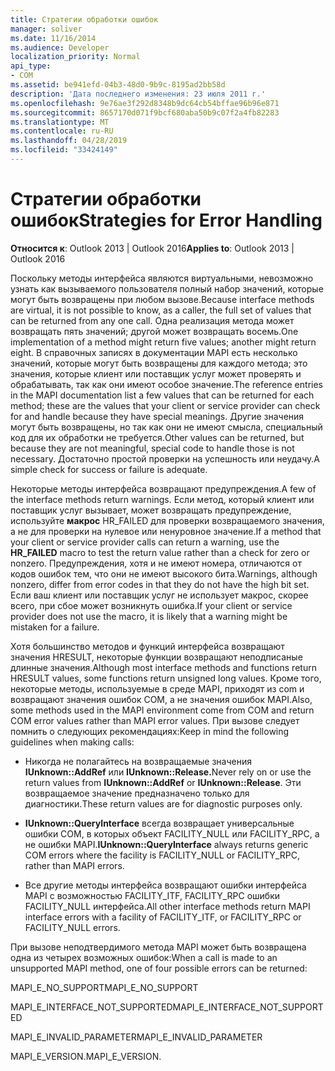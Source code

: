 ```yaml
---
title: Стратегии обработки ошибок
manager: soliver
ms.date: 11/16/2014
ms.audience: Developer
localization_priority: Normal
api_type:
- COM
ms.assetid: be941efd-04b3-48d0-9b9c-8195ad2bb58d
description: 'Дата последнего изменения: 23 июля 2011 г.'
ms.openlocfilehash: 9e76ae3f292d8348b9dc64cb54bffae96b96e871
ms.sourcegitcommit: 8657170d071f9bcf680aba50b9c07f2a4fb82283
ms.translationtype: MT
ms.contentlocale: ru-RU
ms.lasthandoff: 04/28/2019
ms.locfileid: "33424149"
---
```

# <a name="strategies-for-error-handling"></a><span data-ttu-id="2f1a7-103">Стратегии обработки ошибок</span><span class="sxs-lookup"><span data-stu-id="2f1a7-103">Strategies for Error Handling</span></span>

  
  
<span data-ttu-id="2f1a7-104">**Относится к**: Outlook 2013 | Outlook 2016</span><span class="sxs-lookup"><span data-stu-id="2f1a7-104">**Applies to**: Outlook 2013 | Outlook 2016</span></span> 
  
<span data-ttu-id="2f1a7-105">Поскольку методы интерфейса являются виртуальными, невозможно узнать как вызываемого пользователя полный набор значений, которые могут быть возвращены при любом вызове.</span><span class="sxs-lookup"><span data-stu-id="2f1a7-105">Because interface methods are virtual, it is not possible to know, as a caller, the full set of values that can be returned from any one call.</span></span> <span data-ttu-id="2f1a7-106">Одна реализация метода может возвращать пять значений; другой может возвращать восемь.</span><span class="sxs-lookup"><span data-stu-id="2f1a7-106">One implementation of a method might return five values; another might return eight.</span></span> <span data-ttu-id="2f1a7-107">В справочных записях в документации MAPI есть несколько значений, которые могут быть возвращены для каждого метода; это значения, которые клиент или поставщик услуг может проверять и обрабатывать, так как они имеют особое значение.</span><span class="sxs-lookup"><span data-stu-id="2f1a7-107">The reference entries in the MAPI documentation list a few values that can be returned for each method; these are the values that your client or service provider can check for and handle because they have special meanings.</span></span> <span data-ttu-id="2f1a7-108">Другие значения могут быть возвращены, но так как они не имеют смысла, специальный код для их обработки не требуется.</span><span class="sxs-lookup"><span data-stu-id="2f1a7-108">Other values can be returned, but because they are not meaningful, special code to handle those is not necessary.</span></span> <span data-ttu-id="2f1a7-109">Достаточно простой проверки на успешность или неудачу.</span><span class="sxs-lookup"><span data-stu-id="2f1a7-109">A simple check for success or failure is adequate.</span></span>
  
<span data-ttu-id="2f1a7-110">Некоторые методы интерфейса возвращают предупреждения.</span><span class="sxs-lookup"><span data-stu-id="2f1a7-110">A few of the interface methods return warnings.</span></span> <span data-ttu-id="2f1a7-111">Если метод, который клиент или поставщик услуг вызывает, может возвращать предупреждение, используйте **макрос** HR_FAILED для проверки возвращаемого значения, а не для проверки на нулевое или ненуровное значение.</span><span class="sxs-lookup"><span data-stu-id="2f1a7-111">If a method that your client or service provider calls can return a warning, use the **HR_FAILED** macro to test the return value rather than a check for zero or nonzero.</span></span> <span data-ttu-id="2f1a7-112">Предупреждения, хотя и не имеют номера, отличаются от кодов ошибок тем, что они не имеют высокого бита.</span><span class="sxs-lookup"><span data-stu-id="2f1a7-112">Warnings, although nonzero, differ from error codes in that they do not have the high bit set.</span></span> <span data-ttu-id="2f1a7-113">Если ваш клиент или поставщик услуг не использует макрос, скорее всего, при сбое может возникнуть ошибка.</span><span class="sxs-lookup"><span data-stu-id="2f1a7-113">If your client or service provider does not use the macro, it is likely that a warning might be mistaken for a failure.</span></span> 
  
<span data-ttu-id="2f1a7-114">Хотя большинство методов и функций интерфейса возвращают значения HRESULT, некоторые функции возвращают неподписаные длинные значения.</span><span class="sxs-lookup"><span data-stu-id="2f1a7-114">Although most interface methods and functions return HRESULT values, some functions return unsigned long values.</span></span> <span data-ttu-id="2f1a7-115">Кроме того, некоторые методы, используемые в среде MAPI, приходят из com и возвращают значения ошибок COM, а не значения ошибок MAPI.</span><span class="sxs-lookup"><span data-stu-id="2f1a7-115">Also, some methods used in the MAPI environment come from COM and return COM error values rather than MAPI error values.</span></span> <span data-ttu-id="2f1a7-116">При вызове следует помнить о следующих рекомендациях:</span><span class="sxs-lookup"><span data-stu-id="2f1a7-116">Keep in mind the following guidelines when making calls:</span></span>
  
- <span data-ttu-id="2f1a7-117">Никогда не полагайтесь на возвращаемые значения **IUnknown::AddRef** или **IUnknown::Release.**</span><span class="sxs-lookup"><span data-stu-id="2f1a7-117">Never rely on or use the return values from **IUnknown::AddRef** or **IUnknown::Release**.</span></span> <span data-ttu-id="2f1a7-118">Эти возвращаемое значение предназначено только для диагностики.</span><span class="sxs-lookup"><span data-stu-id="2f1a7-118">These return values are for diagnostic purposes only.</span></span> 
    
- <span data-ttu-id="2f1a7-119">**IUnknown::QueryInterface** всегда возвращает универсальные ошибки COM, в которых объект FACILITY_NULL или FACILITY_RPC, а не ошибки MAPI.</span><span class="sxs-lookup"><span data-stu-id="2f1a7-119">**IUnknown::QueryInterface** always returns generic COM errors where the facility is FACILITY_NULL or FACILITY_RPC, rather than MAPI errors.</span></span> 
    
- <span data-ttu-id="2f1a7-120">Все другие методы интерфейса возвращают ошибки интерфейса MAPI с возможностью FACILITY_ITF, FACILITY_RPC ошибки FACILITY_NULL интерфейса.</span><span class="sxs-lookup"><span data-stu-id="2f1a7-120">All other interface methods return MAPI interface errors with a facility of FACILITY_ITF, or FACILITY_RPC or FACILITY_NULL errors.</span></span>
    
<span data-ttu-id="2f1a7-121">При вызове неподтвердимого метода MAPI может быть возвращена одна из четырех возможных ошибок:</span><span class="sxs-lookup"><span data-stu-id="2f1a7-121">When a call is made to an unsupported MAPI method, one of four possible errors can be returned:</span></span> 
  
<span data-ttu-id="2f1a7-122">MAPI_E_NO_SUPPORT</span><span class="sxs-lookup"><span data-stu-id="2f1a7-122">MAPI_E_NO_SUPPORT</span></span>
  
<span data-ttu-id="2f1a7-123">MAPI_E_INTERFACE_NOT_SUPPORTED</span><span class="sxs-lookup"><span data-stu-id="2f1a7-123">MAPI_E_INTERFACE_NOT_SUPPORTED</span></span>
  
<span data-ttu-id="2f1a7-124">MAPI_E_INVALID_PARAMETER</span><span class="sxs-lookup"><span data-stu-id="2f1a7-124">MAPI_E_INVALID_PARAMETER</span></span>
  
<span data-ttu-id="2f1a7-125">MAPI_E_VERSION.</span><span class="sxs-lookup"><span data-stu-id="2f1a7-125">MAPI_E_VERSION.</span></span> 
  

